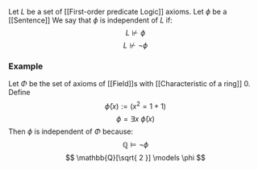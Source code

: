 Let $L$ be a set of [[First-order predicate Logic]] axioms.
Let $\phi$ be a [[Sentence]]
We say that $\phi$ is independent of $L$ if:
$$
L \not\vdash\phi
$$
$$
L \not \vdash \neg \phi
$$
### Example
Let $\Phi$ be the set of axioms of [[Field]]s with [[Characteristic of a ring]] 0.
Define
$$
\bar{\phi}(x):= (x^{2}=1+1)
$$
$$
\phi=\exists x\ \bar{\phi}(x)
$$
Then $\phi$ is independent of $\Phi$ because:
$$
\mathbb{Q} \models \neg \phi
$$
$$
\mathbb{Q}[\sqrt{ 2 }] \models \phi
$$
